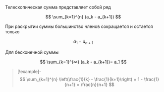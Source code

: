 
Телескопическая сумма представляет собой ряд

$$
\sum_{k=1}^{n} (a_k - a_{k+1})
$$

При раскрытии суммы большинство членов сокращается и остается только

$$
a_1 - a_{n+1}
$$

Для бесконечной суммы 

$$
\sum_{k=1}^{∞} (a_k - a_{k+1})= a_1
$$

>[!example]-
> $$
> \sum_{k=1}^{n} \left(\frac{1}{k} - \frac{1}{k+1}\right) = 1 - \frac{1}{n+1} = \frac{n}{n+1}
> $$
